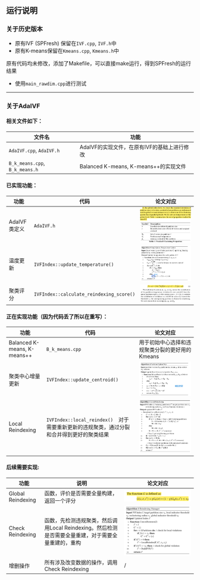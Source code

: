 ## 运行说明
### 关于历史版本
- 原有IVF (SPFresh) 保留在``IVF.cpp``, ``IVF.h``中
- 原有K-means保留在``Kmeans.cpp``, ``Kmeans.h``中

原有代码均未修改，添加了Makefile，可以直接make运行，得到SPFresh的运行结果

- 使用``main_rawdim.cpp``进行测试

---

### 关于AdaIVF
#### 相关文件如下：
文件名 | 功能 
---|---
``AdaIVF.cpp``, ``AdaIVF.h`` | AdaIVF的实现文件，在原有IVF的基础上进行修改
``B_k_means.cpp``, ``B_k_means.h`` | Balanced K-means, K-means++的实现文件

#### 已实现功能：
功能 | 代码 | 论文对应 
---|---|---
AdaIVF类定义 | ``AdaIVF.h`` | ![alt text](pics/image.png)
温度更新 | ``IVFIndex::update_temperature()`` | ![alt text](pics/image-1.png)
聚类评分 | ``IVFIndex::calculate_reindexing_score()`` | ![alt text](pics/image-2.png)

#### 正在实现功能（因为代码丢了所以在重写）：
功能 | 代码 | 论文对应
---|---|---
Balanced K-means, K-means++ | ``B_k_means.cpp`` | 用于初始中心选择和违规聚类分裂的更好用的Kmeans
聚类中心增量更新 | ``IVFIndex::update_centroid()`` | ![alt text](pics/image-3.png)
Local Reindexing | ``IVFIndex::local_reindex()  ``对于需要重新更新的违规聚类，通过分裂和合并得到更好的聚类结果 | ![alt text](pics/image-4.png)

#### 后续需要实现:
功能 | 说明 | 论文对应
---|---|---
Global Reindexing | 函数，评价是否需要全量构建，返回一个评分 | ![alt text](pics/image-6.png)
Check Reindexing | 函数，先检测违规聚类，然后调用Local Reindexing。然后检测是否需要全量重建，对于需要全量重建的，重构 | ![alt text](pics/image-5.png)
增删操作 | 所有涉及改变数据的操作，调用Check Reindexing | /